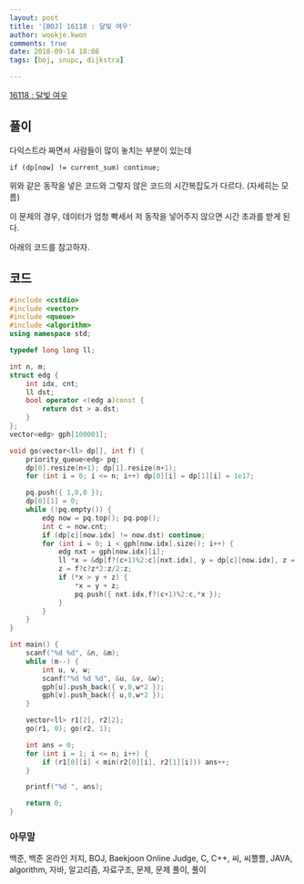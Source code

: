 ```yaml
---
layout: post
title: '[BOJ] 16118 : 달빛 여우'
author: wookje.kwon
comments: true
date: 2018-09-14 18:08
tags: [boj, snupc, dijkstra]

---
```


[16118 : 달빛 여우](https://www.acmicpc.net/problem/16118)  

## 풀이

다익스트라 짜면서 사람들이 많이 놓치는 부분이 있는데

`if (dp[now] != current_sum) continue;`

위와 같은 동작을 넣은 코드와 그렇지 않은 코드의 시간복잡도가 다르다. (자세히는 모름)

이 문제의 경우, 데이터가 엄청 빡세서 저 동작을 넣어주지 않으면 시간 초과를 받게 된다.

아래의 코드를 참고하자.

## 코드

```cpp
#include <cstdio>
#include <vector>
#include <queue>
#include <algorithm>
using namespace std;

typedef long long ll;

int n, m;
struct edg {
    int idx, cnt;
    ll dst;
    bool operator <(edg a)const {
        return dst > a.dst;
    }
};
vector<edg> gph[100001];

void go(vector<ll> dp[], int f) {
    priority_queue<edg> pq;
    dp[0].resize(n+1); dp[1].resize(n+1);
    for (int i = 0; i <= n; i++) dp[0][i] = dp[1][i] = 1e17;

    pq.push({ 1,0,0 });
    dp[0][1] = 0;
    while (!pq.empty()) {
        edg now = pq.top(); pq.pop();
        int c = now.cnt;
        if (dp[c][now.idx] != now.dst) continue;
        for (int i = 0; i < gph[now.idx].size(); i++) {
            edg nxt = gph[now.idx][i];
            ll *x = &dp[f?(c+1)%2:c][nxt.idx], y = dp[c][now.idx], z = nxt.dst;
            z = f?c?z*2:z/2:z;
            if (*x > y + z) {
                *x = y + z;
                pq.push({ nxt.idx,f?(c+1)%2:c,*x });
            }
        }
    }
}

int main() {
    scanf("%d %d", &n, &m);
    while (m--) {
        int u, v, w;
        scanf("%d %d %d", &u, &v, &w);
        gph[u].push_back({ v,0,w*2 });
        gph[v].push_back({ u,0,w*2 });
    }

    vector<ll> r1[2], r2[2];
    go(r1, 0); go(r2, 1);

    int ans = 0;
    for (int i = 1; i <= n; i++) {
        if (r1[0][i] < min(r2[0][i], r2[1][i])) ans++;
    }

    printf("%d ", ans);

    return 0;
}
```

### 아무말  
백준, 백준 온라인 저지, BOJ, Baekjoon Online Judge, C, C++, 씨, 씨쁠쁠, JAVA, algorithm, 자바, 알고리즘, 자료구조, 문제, 문제 풀이, 풀이
